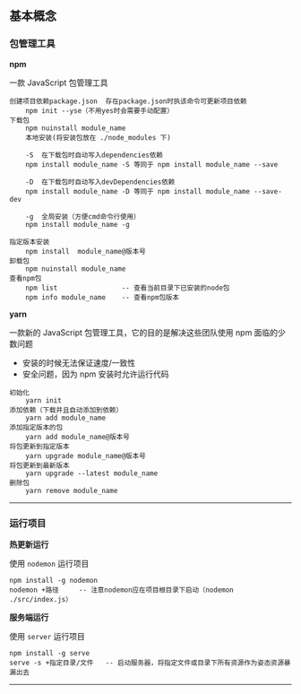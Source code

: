 ## 基本概念

### 包管理工具

**npm**

一款 JavaScript 包管理工具

```shell
创建项目依赖package.json	存在package.json时执该命令可更新项目依赖
	npm init --yse（不用yes时会需要手动配置）
下载包
    npm nuinstall module_name
    本地安装(将安装包放在 ./node_modules 下)
    
    -S  在下载包时自动写入dependencies依赖
    npm install module_name -S 等同于 npm install module_name --save

    -D	在下载包时自动写入devDependencies依赖
    npm install module_name -D 等同于 npm install module_name --save-dev

    -g	全局安装（方便cmd命令行使用）
    npm install module_name -g
    
指定版本安装
	npm install  module_name@版本号
卸载包
	npm nuinstall module_name
查看npm包
	npm list                -- 查看当前目录下已安装的node包
	npm info module_name    -- 查看npm包版本
```

**yarn**

一款新的 JavaScript 包管理工具，它的目的是解决这些团队使用 npm 面临的少数问题

- 安装的时候无法保证速度/一致性
- 安全问题，因为 npm 安装时允许运行代码

```shell
初始化
	yarn init	
添加依赖（下载并且自动添加到依赖）
	yarn add module_name
添加指定版本的包
	yarn add module_name@版本号
将包更新到指定版本
	yarn upgrade module_name@版本号
将包更新到最新版本
	yarn upgrade --latest module_name
删除包
	yarn remove module_name
```



----

### 运行项目

**热更新运行**

使用 `nodemon` 运行项目

```shell
npm install -g nodemon
nodemon +路径		-- 注意nodemon应在项目根目录下启动（nodemon ./src/index.js）	
```

**服务端运行**

使用 `server` 运行项目

```shell
npm install -g serve
serve -s +指定目录/文件	-- 启动服务器，将指定文件或目录下所有资源作为姿态资源暴漏出去
```



-----

